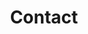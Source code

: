 ---
title: "Contact"
draft: false
# page title background image
bg_image: "images/backgrounds/Umwelt-Bild.jpg"
# meta description
description : "Contact"
---